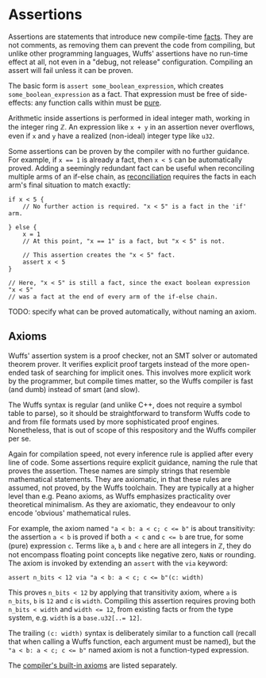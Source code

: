 # Assertions

Assertions are statements that introduce new compile-time
[facts](/doc/note/facts.md). They are not comments, as removing them can
prevent the code from compiling, but unlike other programming languages, Wuffs'
assertions have no run-time effect at all, not even in a "debug, not release"
configuration. Compiling an assert will fail unless it can be proven.

The basic form is `assert some_boolean_expression`, which creates
`some_boolean_expression` as a fact. That expression must be free of
side-effects: any function calls within must be [pure](/doc/note/effects.md).

Arithmetic inside assertions is performed in ideal integer math, working in the
integer ring ℤ. An expression like `x + y` in an assertion never overflows,
even if `x` and `y` have a realized (non-ideal) integer type like `u32`.

Some assertions can be proven by the compiler with no further guidance. For
example, if `x == 1` is already a fact, then `x < 5` can be automatically
proved. Adding a seemingly redundant fact can be useful when reconciling
multiple arms of an if-else chain, as
[reconciliation](/doc/note/facts.md#situations-and-reconciliation) requires the
facts in each arm's final situation to match exactly:

```
if x < 5 {
    // No further action is required. "x < 5" is a fact in the 'if' arm.

} else {
    x = 1
	// At this point, "x == 1" is a fact, but "x < 5" is not.

    // This assertion creates the "x < 5" fact.
    assert x < 5
}

// Here, "x < 5" is still a fact, since the exact boolean expression "x < 5"
// was a fact at the end of every arm of the if-else chain.
```

TODO: specify what can be proved automatically, without naming an axiom.


## Axioms

Wuffs' assertion system is a proof checker, not an SMT solver or automated
theorem prover. It verifies explicit proof targets instead of the more
open-ended task of searching for implicit ones. This involves more explicit
work by the programmer, but compile times matter, so the Wuffs compiler is fast
(and dumb) instead of smart (and slow).

The Wuffs syntax is regular (and unlike C++, does not require a symbol table to
parse), so it should be straightforward to transform Wuffs code to and from
file formats used by more sophisticated proof engines. Nonetheless, that is out
of scope of this respository and the Wuffs compiler per se.

Again for compilation speed, not every inference rule is applied after every
line of code. Some assertions require explicit guidance, naming the rule that
proves the assertion. These names are simply strings that resemble mathematical
statements. They are axiomatic, in that these rules are assumed, not proved, by
the Wuffs toolchain. They are typically at a higher level than e.g. Peano
axioms, as Wuffs emphasizes practicality over theoretical minimalism. As they
are axiomatic, they endeavour to only encode 'obvious' mathematical rules.

For example, the axiom named `"a < b: a < c; c <= b"` is about transitivity:
the assertion `a < b` is proved if both `a < c` and `c <= b` are true, for some
(pure) expression `c`. Terms like `a`, `b` and `c` here are all integers in ℤ,
they do not encompass floating point concepts like negative zero, `NaN`s or
rounding. The axiom is invoked by extending an `assert` with the `via` keyword:

```
assert n_bits < 12 via "a < b: a < c; c <= b"(c: width)
```

This proves `n_bits < 12` by applying that transitivity axiom, where `a` is
`n_bits`, `b` is `12` and `c` is `width`. Compiling this assertion requires
proving both `n_bits < width` and `width <= 12`, from existing facts or from
the type system, e.g. `width` is a `base.u32[..= 12]`.

The trailing `(c: width)` syntax is deliberately similar to a function call
(recall that when calling a Wuffs function, each argument must be named), but
the `"a < b: a < c; c <= b"` named axiom is not a function-typed expression.

The [compiler's built-in axioms](/lang/check/axioms.md) are listed separately.
